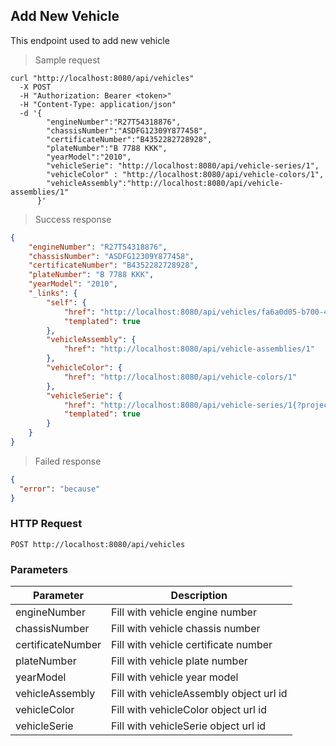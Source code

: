 ## Add New Vehicle

This endpoint used to add new vehicle

> Sample request

```shell
curl "http://localhost:8080/api/vehicles"
  -X POST
  -H "Authorization: Bearer <token>"
  -H "Content-Type: application/json"
  -d '{
        "engineNumber":"R27T54318876",
        "chassisNumber":"ASDFG12309Y877458",
        "certificateNumber":"B4352282728928",
        "plateNumber":"B 7788 KKK",
        "yearModel":"2010",
        "vehicleSerie": "http://localhost:8080/api/vehicle-series/1",
        "vehicleColor" : "http://localhost:8080/api/vehicle-colors/1",
        "vehicleAssembly":"http://localhost:8080/api/vehicle-assemblies/1"
      }'
```

> Success response

```json
{
    "engineNumber": "R27T54318876",
    "chassisNumber": "ASDFG12309Y877458",
    "certificateNumber": "B4352282728928",
    "plateNumber": "B 7788 KKK",
    "yearModel": "2010",
    "_links": {
        "self": {
            "href": "http://localhost:8080/api/vehicles/fa6a0d05-b700-47d8-abf9-1e19b250fd71{?projection}",
            "templated": true
        },
        "vehicleAssembly": {
            "href": "http://localhost:8080/api/vehicle-assemblies/1"
        },
        "vehicleColor": {
            "href": "http://localhost:8080/api/vehicle-colors/1"
        },
        "vehicleSerie": {
            "href": "http://localhost:8080/api/vehicle-series/1{?projection}",
            "templated": true
        }
    }
}
```

> Failed response

```json
{
  "error": "because"
}
```

### HTTP Request

`POST http://localhost:8080/api/vehicles`

### Parameters

Parameter | Description
--------- | -----------
engineNumber | Fill with vehicle engine number
chassisNumber | Fill with vehicle chassis number
certificateNumber | Fill with vehicle certificate number
plateNumber | Fill with vehicle plate number
yearModel | Fill with vehicle year model
vehicleAssembly | Fill with vehicleAssembly object url id
vehicleColor | Fill with vehicleColor object url id
vehicleSerie | Fill with vehicleSerie object url id
